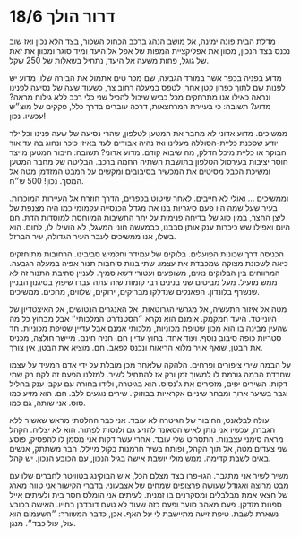 # דרור הולך 18/6

מדלת הבית פונה ימינה, אל מושב הנהג ברכב הכחול השכור, בצד הלא נכון ואז שוב נכנס בצד הנכון, מכוון את אפליקציית המפות של אפל אל היעד ומיד סוגר ומכוון את זאת של גוגל, פחות משעה אל היעד, נתחיל בשאלות של 250 שקל.

מדוע בפניה בכפר אשר במורד הגבעה, שם מכר טים אתמול את הבירה שלו, מדוע יש לפנות שם לתוך כפרון קטן אחר, לטפס במעלה רחוב צר, כשעוד שעה של נסיעה לפנינו ונראה כאילו אנו מתרחקים מכל כביש שיכול להכיל שני כלי רכב ללא גילוח מראה? מדוע? תשובה: כי בעיירת המרחצאות, דרכה עוברים בדרך כלל, פקקים של מוצ״ש עכשיו. נכון!

ממשיכים. מדוע אדוני לא מחבר את המטען לטלפון, שהרי נסיעה של שעה פנינו וכל ילד יודע שסכנת כליית-הסוללה מעלינו ואז נהיה אבודים לעד באיזו כיכר ונחוג בה עד אור הבוקר או כליית מיכל הדלק, מה שיבוא קודם. מדוע אדוני? תשובה: חיבור המטען מייצר חוסר יציבות בעירסול הטלפון בתושבת השתיה החמה ברכב. הבליטה של מחבר המטען ומשיכת הכבל מסיטים את המכשיר בסיבובים ומקשים על המבט המזדמן מטה אל המסך. נכון! 500 ש״ח.

וממשיכים … ואולי לא חייבים. לאחר שיטוט בכפרים, הדרך חוזרת אל העיירות המוכרות. בעיר שעל שמה היו פעם סיגריות בנו את מגדל הכנסייה עקמומי כמו היה מצנפת של ליצן החצר, במין סוג של בדיחה פנימית על יתר החשיבות המיוחסת למוסדות הדת. חם היום ואפילו שש כיכרות ענק אותן סבבנו, כבמעשה חוני המעגל, לא הועילו לו, לחום. הוא בשלו, אנו ממשיכים לעבר העיר הגדולה, עיר הברזל.

הכניסה דרך שכונות הפועלים. בלוקים של עמידר וחלמיש סביבינו. הרחובות מתוחזקים כיאה לשכונת מצוקה שמכבדת את עצמו. שתי בנות סוחבות תנור אפיה במעלה הגבעה. המרווחים בין הבלוקים נאים, משופעים ועטורי דשא סמיך. לעניין סחיבת התנור זה לא ממש מועיל. מעל מביטים שני בנינים רבי קומות שזה עתה עברו שיפוץ בסיגנון הבניין שנשרף בלונדון. הפאנלים שנדלקו מבריקים, ירוקים, שלווים, מחכים. ממשיכים.

מטה אל איזור התעשיה, אל מגרשי הגרוטאות, אל האנגרים הנטושים, אל האיצטדיון של היונייטד. היעד חמקמק. אומנם הוא נקרא ״הסטנדרט המלכותי״ אבל מבחוץ כל מה שהעין מבינה בו הוא מכון שטיפת מכוניות, מלכותי אמנם אבל עדיין שטיפת מכוניות. חד סטריות כופה סיבוב נוסף. ועוד אחד. בחוץ עדיין חם. חניה חינם. מיישר חולצה, מכניס את הבטן, שואף אויר מלוא הריאות ונכנס לפאב. חם. מוציא את הבטן, אין צורך.

על הבמה שירי ציפורים ופרחים. הלהקה שלאחר מכן מובלת על ידי אדם המעיד על עצמו שחרדת הבמה גורמת לו למשוך זמן ורק אז להתחיל לשיר. למזלנו הפעם זה לקח רק שתי דקות. השירים יפים, מזכירים את ג'נסיס. הוא בגיטרה, ולידו בחורה עם עקבי ענק בחליל וגבר בשיער ארוך ומבחר שיניים אקראיות בבוזוקי. שירים נוגעים ללב. חם. הוא מזיע כמו סוס. אני שותה, גם כמו. 

עולה לבלאנס, החיבור של הגיטרה לא עובד. אני כבר החלטתי מראש שאשיר ללא הגברה, עכשיו אני נותן לאיש הסאונד להזיע גם ולנסות לפתור. הוא לא יצליח. הקהל מראה סימני עצבנות. התסריט שלי עובד. אחרי עשר דקות אני מסמן לו להפסיק, פוסע שני צעדים מטה, אל תוך הקהל, ופותח בשיר חרמנות בקול מיילל. הבר משתתק, אנשים באים לשבת קדימה. ממש מולי יושבת אישה בגיל הנכון, עם הכובע הנכון. יש קהל. 

משיר לשיר אני מתגבר. הגו-פרו בצד מצלם הכל, איש הבוקינג בטוויטר לחברים שלו עם מבט מרוצה ואגודל שעושה פרצופים שמחים של אצבעוני. בדברי הקישור אני טווה מארג של חצאי אמת מבלבלים ומסקרנים בו זמנית. לעיתים אני הומלס חסר בית ולעיתים אייל ספנות מזדקן. פעם מאהב סוער ופעם כזה שעוד לא טעם דובדבן בחייו. האישה בכובע נשארת לשבת. טיפת זיעה מתיישבת לי על האף. אכן, כדבר המשורר: ״השעמום הוא עול, עול כבד״. מנגן.
